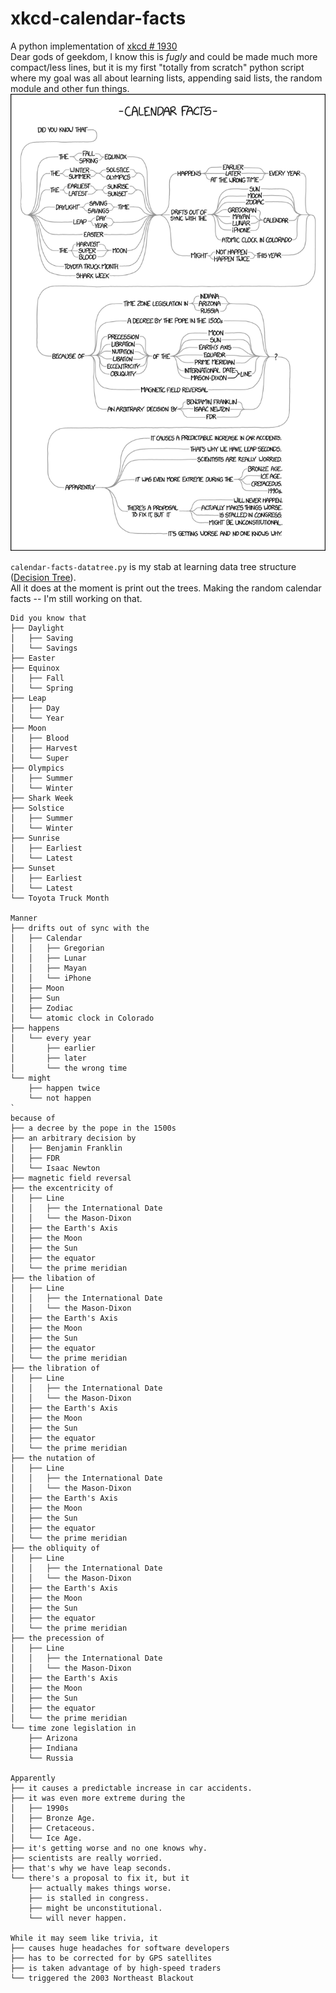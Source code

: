 # xkcd-calendar-facts
A python implementation of [xkcd # 1930](https://xkcd.com/1930/)  
Dear gods of geekdom, I know this is *fugly* and could be made much more compact/less lines, but it is my first "totally from scratch" python script where my goal was all about learning lists, appending said lists, the random module and other fun things.  
![](https://github.com/aroaminggeek/xkcd-calendar-facts/blob/master/calendar_facts.png)


`calendar-facts-datatree.py` is my stab at learning data tree structure ([Decision Tree](https://en.wikipedia.org/wiki/Decision_tree)).  
All it does at the moment is print out the trees. Making the random calendar facts -- I'm still working on that.

```
Did you know that
├── Daylight
│   ├── Saving
│   └── Savings
├── Easter
├── Equinox
│   ├── Fall
│   └── Spring
├── Leap
│   ├── Day
│   └── Year
├── Moon
│   ├── Blood
│   ├── Harvest
│   └── Super
├── Olympics
│   ├── Summer
│   └── Winter
├── Shark Week
├── Solstice
│   ├── Summer
│   └── Winter
├── Sunrise
│   ├── Earliest
│   └── Latest
├── Sunset
│   ├── Earliest
│   └── Latest
└── Toyota Truck Month

Manner
├── drifts out of sync with the
│   ├── Calendar
│   │   ├── Gregorian
│   │   ├── Lunar
│   │   ├── Mayan
│   │   └── iPhone
│   ├── Moon
│   ├── Sun
│   ├── Zodiac
│   └── atomic clock in Colorado
├── happens
│   └── every year
│       ├── earlier
│       ├── later
│       └── the wrong time
└── might
    ├── happen twice
    └── not happen
`
because of
├── a decree by the pope in the 1500s
├── an arbitrary decision by
│   ├── Benjamin Franklin
│   ├── FDR
│   └── Isaac Newton
├── magnetic field reversal
├── the excentricity of 
│   ├── Line
│   │   ├── the International Date
│   │   └── the Mason-Dixon
│   ├── the Earth's Axis
│   ├── the Moon
│   ├── the Sun
│   ├── the equator
│   └── the prime meridian
├── the libation of 
│   ├── Line
│   │   ├── the International Date
│   │   └── the Mason-Dixon
│   ├── the Earth's Axis
│   ├── the Moon
│   ├── the Sun
│   ├── the equator
│   └── the prime meridian
├── the libration of 
│   ├── Line
│   │   ├── the International Date
│   │   └── the Mason-Dixon
│   ├── the Earth's Axis
│   ├── the Moon
│   ├── the Sun
│   ├── the equator
│   └── the prime meridian
├── the nutation of 
│   ├── Line
│   │   ├── the International Date
│   │   └── the Mason-Dixon
│   ├── the Earth's Axis
│   ├── the Moon
│   ├── the Sun
│   ├── the equator
│   └── the prime meridian
├── the obliquity of 
│   ├── Line
│   │   ├── the International Date
│   │   └── the Mason-Dixon
│   ├── the Earth's Axis
│   ├── the Moon
│   ├── the Sun
│   ├── the equator
│   └── the prime meridian
├── the precession of 
│   ├── Line
│   │   ├── the International Date
│   │   └── the Mason-Dixon
│   ├── the Earth's Axis
│   ├── the Moon
│   ├── the Sun
│   ├── the equator
│   └── the prime meridian
└── time zone legislation in
    ├── Arizona
    ├── Indiana
    └── Russia

Apparently
├── it causes a predictable increase in car accidents.
├── it was even more extreme during the
│   ├── 1990s
│   ├── Bronze Age.
│   ├── Cretaceous.
│   └── Ice Age.
├── it's getting worse and no one knows why.
├── scientists are really worried.
├── that's why we have leap seconds.
└── there's a proposal to fix it, but it
    ├── actually makes things worse.
    ├── is stalled in congress.
    ├── might be unconstitutional.
    └── will never happen.

While it may seem like trivia, it
├── causes huge headaches for software developers
├── has to be corrected for by GPS satellites
├── is taken advantage of by high-speed traders
└── triggered the 2003 Northeast Blackout
```
